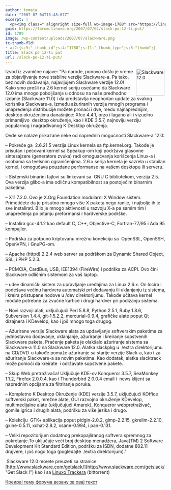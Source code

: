 ```yaml
---
author: tomaja
date: "2007-07-04T15:48:07Z"
excerpt: |
  <p><img class=" alignright size-full wp-image-1788" src="https://linuxo.org/wp-content/uploads/2007/07/slackware.png" alt="Slackware 12.0" title="Slackware 12.0" hspace="4" width="89" height="84" align="right" />  Izvod iz zvanične najave: &quot;Pa narode, ponovo do&scaron;lo je vreme za objavljivanje nove stabilne verzije Slackware-a. Pa tako, bez novih dodavanja, najavljujem Slackware verzije 12.0! Kako smo pre&scaron;li na 2.6 kernel seriju osećamo da Slackware 12.0 ima mnogo pobolj&scaron;anja u odnosu na na&scaron;e predhodno izdanje (Slackware 11.0) i da predstavlja neophodan update za svakog korisnika Slackware-a. Između ažuriranih verzija mnogih programa i unapređenja distribucije možete pronaći i dve, među najnaprednijim, desktop okruženjima dana&scaron;njice: Xfce 4.4.1, brzo i lagano ali i vizuelno primamljivo&nbsp; desktop okruženje, kao i KDE 3.5.7, najnoviju verziju popularnog i nagrađivanog K Desktop okruženja.</p>Ovde se nalaze prikazane neke od naprednih mogućnosti Slackware-a 12.0:
guid: https://forum.linuxo.org/2007/07/04/slack-po-12-ti-put/
id: 1789
image: /wp-content/uploads/2007/07/slackware.png
tc-thumb-fld:
- a:2:{s:9:"_thumb_id";s:4:"1788";s:11:"_thumb_type";s:5:"thumb";}
title: Slack po 12-ti put
url: /slack-po-12-ti-put/
---
```

<img class=" alignright size-full wp-image-1788" src="https://linuxo.org/wp-content/uploads/2007/07/slackware.png" alt="Slackware 12.0" title="Slackware 12.0" hspace="4" width="89" height="84" align="right" /> Izvod iz zvanične najave: "Pa narode, ponovo do&scaron;lo je vreme za objavljivanje nove stabilne verzije Slackware-a. Pa tako, bez novih dodavanja, najavljujem Slackware verzije 12.0! Kako smo pre&scaron;li na 2.6 kernel seriju osećamo da Slackware 12.0 ima mnogo pobolj&scaron;anja u odnosu na na&scaron;e predhodno izdanje (Slackware 11.0) i da predstavlja neophodan update za svakog korisnika Slackware-a. Između ažuriranih verzija mnogih programa i unapređenja distribucije možete pronaći i dve, među najnaprednijim, desktop okruženjima dana&scaron;njice: Xfce 4.4.1, brzo i lagano ali i vizuelno primamljivo&nbsp; desktop okruženje, kao i KDE 3.5.7, najnoviju verziju popularnog i nagrađivanog K Desktop okruženja.

Ovde se nalaze prikazane neke od naprednih mogućnosti Slackware-a 12.0:  
<!--break-->

&#8211; Pokreće ga&nbsp; 2.6.21.5 verzija Linux kernela sa ftp.kernel.org. Takođe je prisutan i pećovani kernel sa Speakup-om koji podržava glasovne sintesajzere (generatore zvuka) radi omoguaćvanja kori&scaron;ćenja Linux-a i osobama sa teelsnim ograničenjima. 2.6.x serija kernela je sazrela u stabilan kernel, i omogućava pouzdane performanse na va&scaron;em desktopu ili serveru.

&#8211; Sistemski binarini fajlovi su linkovani sa&nbsp; GNU C bibliotekom, verzija 2.5. Ova verzija glibc-a ima odličnu kompatibilnost sa postojećim binarnim paketima.

&#8211; X11 7.2.0. Ovo je X.Org Foundation modularni X Window sistem. Primetićete da je prisutno mnogo vi&scaron;e X paketa nego ranije, i najbolje ih je sve instalirati. BIlo je mnogo aktivnosti u razvoju X-a pa samim tim i unapređenja po pitanju preformansi i hardverske podr&scaron;ke.

&#8211; Instalira gcc-4.1.2 kao default C, C++, Objective-C, Fortran-77/95 i Ada 95 kompajler.

&#8211; Podr&scaron;ka za potpuno kriptovanu mrežnu konekciju sa&nbsp; OpenSSL, OpenSSH, OpenVPN, i GnuPG-om.

&#8211; Apache (httpd) 2.2.4 web server sa podr&scaron;kom za Dynamic Shared Object, SSL, i PHP 5.2.3.

&#8211; PCMCIA, CardBus, USB, IEE1394 (FireWire) i podr&scaron;ka za ACPI. Ovo čini Slackware odličnim sistemom za va&scaron; laptop.

&#8211; udev dinamički sistem za upravljanje uređajima za Linux 2.6.x. On locira i pode&scaron;ava većinu hardvera automatski pri dodavanju ili uklanjanju iz sistema, i kreira pristupane nodove u /dev direktorijumu. Takođe učitava kernel module potrebne za zvučne kartice i drugi hardver pri podizanju sistema.

&#8211; Novi razvoji alati, uključujući Perl 5.8.8, Python 2.5.1, Ruby 1.8.6, Subversion 1.4.4, git-1.5.2.2, mercurial-0.9.4, grafičke alate poput Qt dizajnera i KDevelop, kao i jp&scaron; mnogo toga drugog.

&#8211; Ažurirane verzije Slackware alata za updavljanje softverskim paketima za jednostavno dodavanje, uklanjanje, ažuriranje i kreiranje sopstvenih Slackware paketa. Praćenje paketa je olak&scaron;alo ažuriranje sistema sa Slackware-a 11.0 na Slackware 12.0. Alatka slackpkg u&nbsp; /extra direktorijumu na CD/DVD-u takođe pomaže ažuriranje sa starije verzije Slack-a, kao i za ažuriranje Slackware-a sa novim paketima. Kao dodatak, alatka slacktrack može pomoći da kreirate&nbsp; i održavate sopstvene pakete.

&#8211; Skup Web pretraživača! Uključuje KDE-ov Konqueror 3.5.7, SeaMonkey 1.1.2, Firefox 2.0.0.4, kao i Thunderbird 2.0.0.4 email i&nbsp; news klijent sa naprednim opcijama za filtriranje poruka.

&#8211; Kompletno K Desktop Okruženje (KDE) verzije 3.5.7, uključujući KOffice softverski paket, mrežne alate, GUI razvojno okruženje KDevelop, multimedijalne alate (uključujući Amarok), Konqueror webpretraživač, gomile igrica i drugih alata, podr&scaron;ku za vi&scaron;e jezika i drugo.

&#8211; Kolekciju&nbsp; GTK+ aplikacija poput pidgin-2.0.2, gimp-2.2.15, gkrellm-2.2.10, gxine-0.5.11, xchat-2.8.2, xsane-0.994, i pan-0.131.

&#8211; Veliki repozitorijum dodatnog prekopajliranog softvera spremnog za pokretanje.To uključuje veći broj desktop menadžera, Java(TM) 2 Software Development Kit Standard Edition, podr&scaron;ku za ISDN, dodatne 802.11 drajvere, i jo&scaron; nogo toga (pogledajte&nbsp; /extra direktorijum)."

&nbsp;Slackware 12.0 mo\ete preuzeti sa stranice [http://www.slackware.com/getslack/](http://www.slackware.com/getslack/ "Get Slack !") kao i sa [Linuxo Trackera](http://torrent.linuxo.org "Get Slack !") (bittorrent)

[Креирај тему форума везану за овај текст](https://linuxo.org/nova-tema-na-forumu/?se_pid=1789)